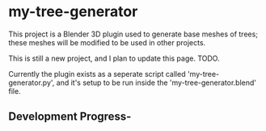 # my-tree-generator
This project is a Blender 3D plugin used to generate base meshes of trees; these meshes will be modified to be used in other projects.


This is still a new project, and I plan to update this page. TODO.

Currently the plugin exists as a seperate script called 'my-tree-generator.py', and it's setup to be run inside the 'my-tree-generator.blend' file.


## Development Progress-

